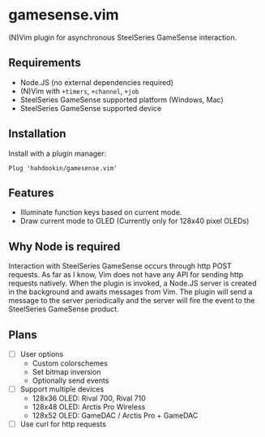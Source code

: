 # gamesense.vim
(N)Vim plugin for asynchronous SteelSeries GameSense interaction.

## Requirements
- Node.JS (no external dependencies required)
- (N)Vim with `+timers`, `+channel`, `+job`
- SteelSeries GameSense supported platform (Windows, Mac)
- SteelSeries GameSense supported device

## Installation
Install with a plugin manager:
```
Plug 'hahdookin/gamesense.vim'
```

## Features
- Illuminate function keys based on current mode.
- Draw current mode to OLED (Currently only for 128x40 pixel OLEDs)

## Why Node is required
Interaction with SteelSeries GameSense occurs through http POST requests. As far as I know, Vim does not have any API for sending http requests natively. When the plugin is invoked, a Node.JS server is created in the background and awaits messages from Vim. The plugin will send a message to the server periodically and the server will fire the event to the SteelSeries GameSense product.

## Plans
- [ ] User options
    - Custom colorschemes
    - Set bitmap inversion
    - Optionally send events
- [ ] Support multiple devices
    - 128x36 OLED: Rival 700, Rival 710
    - 128x48 OLED: Arctis Pro Wireless
    - 128x52 OLED: GameDAC / Arctis Pro + GameDAC
- [ ] Use curl for http requests
